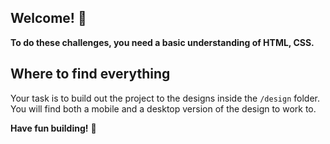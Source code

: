 ## Welcome! 👋


**To do these challenges, you need a basic understanding of HTML, CSS.**

## Where to find everything

Your task is to build out the project to the designs inside the `/design` folder. You will find both a mobile and a desktop version of the design to work to.


**Have fun building!** 🚀
